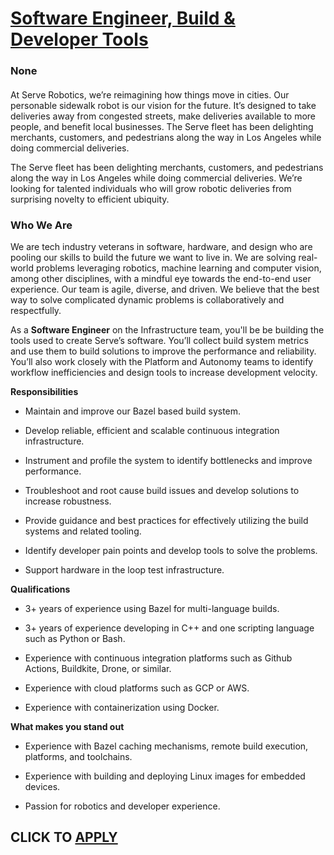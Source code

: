 # [Software Engineer, Build & Developer Tools](https://www.remotewlb.com/apply/software-engineer-build-developer-tools)  
### None  
####  

At Serve Robotics, we’re reimagining how things move in cities. Our personable sidewalk robot is our vision for the future. It’s designed to take deliveries away from congested streets, make deliveries available to more people, and benefit local businesses. The Serve fleet has been delighting merchants, customers, and pedestrians along the way in Los Angeles while doing commercial deliveries.

The Serve fleet has been delighting merchants, customers, and pedestrians along the way in Los Angeles while doing commercial deliveries. We’re looking for talented individuals who will grow robotic deliveries from surprising novelty to efficient ubiquity.

###  **Who We Are**

We are tech industry veterans in software, hardware, and design who are pooling our skills to build the future we want to live in. We are solving real-world problems leveraging robotics, machine learning and computer vision, among other disciplines, with a mindful eye towards the end-to-end user experience. Our team is agile, diverse, and driven. We believe that the best way to solve complicated dynamic problems is collaboratively and respectfully.

As a **Software Engineer** on the Infrastructure team, you'll be be building the tools used to create Serve’s software. You’ll collect build system metrics and use them to build solutions to improve the performance and reliability. You’ll also work closely with the Platform and Autonomy teams to identify workflow inefficiencies and design tools to increase development velocity.

 **Responsibilities**

  * Maintain and improve our Bazel based build system.

  * Develop reliable, efficient and scalable continuous integration infrastructure.

  * Instrument and profile the system to identify bottlenecks and improve performance.

  * Troubleshoot and root cause build issues and develop solutions to increase robustness.

  * Provide guidance and best practices for effectively utilizing the build systems and related tooling.

  * Identify developer pain points and develop tools to solve the problems.

  * Support hardware in the loop test infrastructure.

 **Qualifications**

  * 3+ years of experience using Bazel for multi-language builds.

  * 3+ years of experience developing in C++ and one scripting language such as Python or Bash.

  * Experience with continuous integration platforms such as Github Actions, Buildkite, Drone, or similar.

  * Experience with cloud platforms such as GCP or AWS.

  * Experience with containerization using Docker.

 **What makes you stand out**

  * Experience with Bazel caching mechanisms, remote build execution, platforms, and toolchains.

  * Experience with building and deploying Linux images for embedded devices.

  * Passion for robotics and developer experience.

  
## CLICK TO [APPLY](https://www.remotewlb.com/apply/software-engineer-build-developer-tools)

